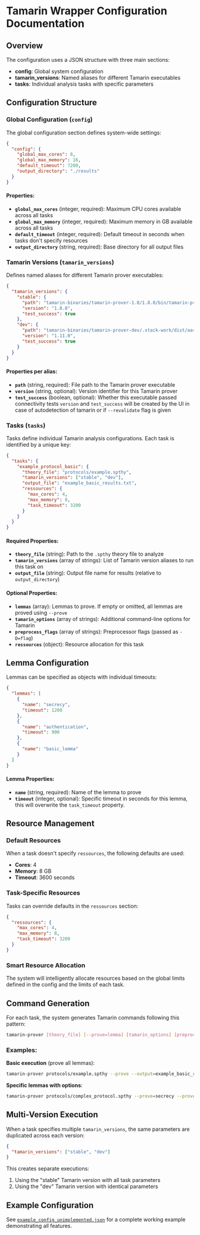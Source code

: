 # Tamarin Wrapper Configuration Documentation

## Overview

The configuration uses a JSON structure with three main sections:
- **config**: Global system configuration
- **tamarin_versions**: Named aliases for different Tamarin executables
- **tasks**: Individual analysis tasks with specific parameters

## Configuration Structure

### Global Configuration (`config`)

The global configuration section defines system-wide settings:

```json
{
  "config": {
    "global_max_cores": 8,
    "global_max_memory": 16,
    "default_timeout": 7200,
    "output_directory": "./results"
  }
}
```

#### Properties:
- **`global_max_cores`** (integer, required): Maximum CPU cores available across all tasks
- **`global_max_memory`** (integer, required): Maximum memory in GB available across all tasks
- **`default_timeout`** (integer, required): Default timeout in seconds when tasks don't specify resources
- **`output_directory`** (string, required): Base directory for all output files

### Tamarin Versions (`tamarin_versions`)

Defines named aliases for different Tamarin prover executables:

```json
{
  "tamarin_versions": {
    "stable": {
      "path": "tamarin-binaries/tamarin-prover-1.8/1.8.0/bin/tamarin-prover",
      "version": "1.8.0",
      "test_success": true
    },
    "dev": {
      "path": "tamarin-binaries/tamarin-prover-dev/.stack-work/dist/aarch64-osx/ghc-9.6.6/build/tamarin-prover/tamarin-prover",
      "version": "1.11.0",
      "test_success": true
    }
  }
}
```

#### Properties per alias:
- **`path`** (string, required): File path to the Tamarin prover executable
- **`version`** (string, optional): Version identifier for this Tamarin prover
- **`test_success`** (boolean, optional): Whether this executable passed connectivity tests
`version` and `test_success` will be created by the UI in case of autodetection of tamarin or if `--revalidate` flag is given

### Tasks (`tasks`)

Tasks define individual Tamarin analysis configurations. Each task is identified by a unique key:

```json
{
  "tasks": {
    "example_protocol_basic": {
      "theory_file": "protocols/example.spthy",
      "tamarin_versions": ["stable", "dev"],
      "output_file": "example_basic_results.txt",
      "ressources": {
        "max_cores": 4,
        "max_memory": 8,
        "task_timeout": 3200
      }
    }
  }
}
```

#### Required Properties:
- **`theory_file`** (string): Path to the `.spthy` theory file to analyze
- **`tamarin_versions`** (array of strings): List of Tamarin version aliases to run this task on
- **`output_file`** (string): Output file name for results (relative to `output_directory`)

#### Optional Properties:
- **`lemmas`** (array): Lemmas to prove. If empty or omitted, all lemmas are proved using `--prove`
- **`tamarin_options`** (array of strings): Additional command-line options for Tamarin
- **`preprocess_flags`** (array of strings): Preprocessor flags (passed as `-D=flag`)
- **`ressources`** (object): Resource allocation for this task

## Lemma Configuration

Lemmas can be specified as objects with individual timeouts:

```json
{
  "lemmas": [
    {
      "name": "secrecy",
      "timeout": 1200
    },
    {
      "name": "authentication",
      "timeout": 900
    },
    {
      "name": "basic_lemma"
    }
  ]
}
```

#### Lemma Properties:
- **`name`** (string, required): Name of the lemma to prove
- **`timeout`** (integer, optional): Specific timeout in seconds for this lemma, this will overwrite the `task_timeout` property.

## Resource Management

### Default Resources
When a task doesn't specify `ressources`, the following defaults are used:
- **Cores**: 4
- **Memory**: 8 GB
- **Timeout**: 3600 seconds

### Task-Specific Resources
Tasks can override defaults in the `ressources` section:

```json
{
  "ressources": {
    "max_cores": 4,
    "max_memory": 8,
    "task_timeout": 3200
  }
}
```

### Smart Resource Allocation
The system will intelligently allocate resources based on the global limits defined in the config and the limits of each task.


## Command Generation

For each task, the system generates Tamarin commands following this pattern:

```bash
tamarin-prover [theory_file] [--prove=lemma] [tamarin_options] [preprocess_flags] --output=[output_file]
```

### Examples:

**Basic execution** (prove all lemmas):
```bash
tamarin-prover protocols/example.spthy --prove --output=example_basic_results.txt
```

**Specific lemmas with options**:
```bash
tamarin-prover protocols/complex_protocol.spthy --prove=secrecy --prove=authentication --diff -D=GoodKeysOnly -D=bindkttoct --output=complex_results.txt
```

## Multi-Version Execution

When a task specifies multiple `tamarin_versions`, the same parameters are duplicated across each version:

```json
{
  "tamarin_versions": ["stable", "dev"]
}
```

This creates separate executions:
1. Using the "stable" Tamarin version with all task parameters
2. Using the "dev" Tamarin version with identical parameters

## Example Configuration

See [`example_config_unimplemented.json`](example_config_unimplemented.json) for a complete working example demonstrating all features.
